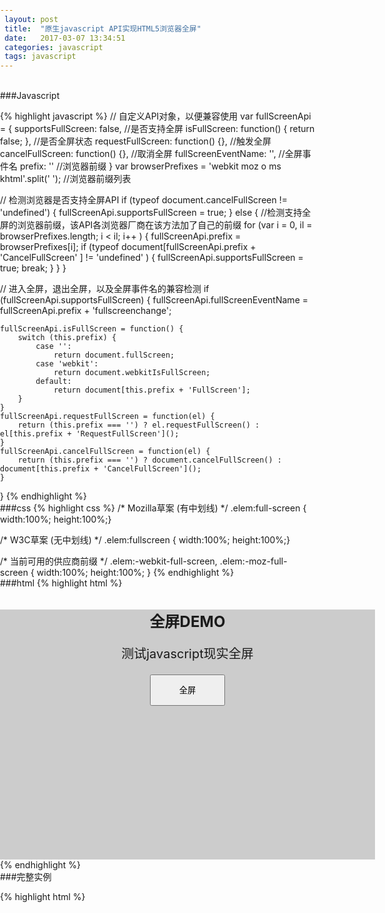 ```yaml
---
 layout: post
 title:  "原生javascript API实现HTML5浏览器全屏"
 date:   2017-03-07 13:34:51
 categories: javascript
 tags: javascript
---
```


<br>
###Javascript

{% highlight javascript %}
// 自定义API对象，以便兼容使用
var fullScreenApi = {
    supportsFullScreen: false, //是否支持全屏
    isFullScreen: function() { return false; }, //是否全屏状态
    requestFullScreen: function() {}, //触发全屏
    cancelFullScreen: function() {}, //取消全屏
    fullScreenEventName: '', //全屏事件名
    prefix: '' //浏览器前缀
}
var browserPrefixes = 'webkit moz o ms khtml'.split(' '); //浏览器前缀列表

// 检测浏览器是否支持全屏API
if (typeof document.cancelFullScreen != 'undefined') {
    fullScreenApi.supportsFullScreen = true;
} else {
    //检测支持全屏的浏览器前缀，该API各浏览器厂商在该方法加了自己的前缀
    for (var i = 0, il = browserPrefixes.length; i < il; i++ ) {
        fullScreenApi.prefix = browserPrefixes[i];
        if (typeof document[fullScreenApi.prefix + 'CancelFullScreen' ] != 'undefined' ) {
            fullScreenApi.supportsFullScreen = true;
            break;
        }
    }
}

// 进入全屏，退出全屏，以及全屏事件名的兼容检测
if (fullScreenApi.supportsFullScreen) {
    fullScreenApi.fullScreenEventName = fullScreenApi.prefix + 'fullscreenchange';

    fullScreenApi.isFullScreen = function() {
        switch (this.prefix) {
            case '':
                return document.fullScreen;
            case 'webkit':
                return document.webkitIsFullScreen;
            default:
                return document[this.prefix + 'FullScreen'];
        }
    }
    fullScreenApi.requestFullScreen = function(el) {
        return (this.prefix === '') ? el.requestFullScreen() : el[this.prefix + 'RequestFullScreen']();
    }
    fullScreenApi.cancelFullScreen = function(el) {
        return (this.prefix === '') ? document.cancelFullScreen() : document[this.prefix + 'CancelFullScreen']();
    }
}
{% endhighlight %}
<br>
###css
{% highlight css %}
/* Mozilla草案 (有中划线) */
.elem:full-screen { width:100%; height:100%;}

/* W3C草案 (无中划线) */
.elem:fullscreen { width:100%; height:100%;}

/* 当前可用的供应商前缀 */
.elem:-webkit-full-screen,
.elem:-moz-full-screen { width:100%; height:100%; }
{% endhighlight %}
<br>
###html
{% highlight html %}

<div id="elem" class="elem">
    <h1>全屏DEMO</h1>
    <p>测试javascript现实全屏</p>
    <button id="btn">全屏</button>
</div>
{% endhighlight %}

<br>
###完整实例

{% highlight html %}
<!DOCTYPE html>
<html>
<head>
    <meta name="viewport" content="width=device-width,initial-scale=1">
    <title>全屏</title>
	<style type="text/css">
		html, body {
		   width: 100%;
		   height: 100%;
		   margin: 0;
		   padding: 0;
		}
		.elem {
		   width: 600px;
		   height: 400px;
		   /*line-height: 400px;*/
		   background: #ccc;
		   font-size: 20px;
		   text-align: center;
		}
		/*.elem * {
		   line-height: normal;
		}*/
		h1 {
		   font-size: 24px;
		}
		button {
		   display: inline-block;
		   height: 50px;
		   width: 120px;
		}
		/* Mozilla草案 (有中划线) */
		.elem:full-screen { width:100%; height:100%;}

		/* W3C草案 (无中划线) */
		.elem:fullscreen { width:100%; height:100%;}

		/* 当前可用的供应商前缀 */
		.elem:-webkit-full-screen,
		.elem:-moz-full-screen { width:100%; height:100%; }
    </style>
</head>
<body>
    <div id="elem" class="elem">
        <h1>全屏DEMO</h1>
        <p>测试javascript现实全屏</p>
        <button id="btn">全屏</button>
    </div>

<script type="text/javascript">
    // 自定义API对象，以便兼容使用
    var fullScreenApi = {
        supportsFullScreen: false, //是否支持全屏
        isFullScreen: function() { return false; }, //是否全屏状态
        requestFullScreen: function() {}, //触发全屏
        cancelFullScreen: function() {}, //取消全屏
        fullScreenEventName: '', //全屏事件名
        prefix: '' //浏览器前缀
    }
    var browserPrefixes = 'webkit moz o ms khtml'.split(' '); //浏览器前缀列表

    // 检测浏览器是否支持全屏API
    if (typeof document.cancelFullScreen != 'undefined') {
        fullScreenApi.supportsFullScreen = true;
    } else {
        //检测支持全屏的浏览器前缀，该API各浏览器厂商在该方法加了自己的前缀
        for (var i = 0, il = browserPrefixes.length; i < il; i++ ) {
            fullScreenApi.prefix = browserPrefixes[i];
            if (typeof document[fullScreenApi.prefix + 'CancelFullScreen' ] != 'undefined' ) {
                fullScreenApi.supportsFullScreen = true;
                break;
            }
        }
    }

    // 进入全屏，退出全屏，以及全屏事件名的兼容检测
    if (fullScreenApi.supportsFullScreen) {
        fullScreenApi.fullScreenEventName = fullScreenApi.prefix + 'fullscreenchange';

        fullScreenApi.isFullScreen = function() {
            switch (this.prefix) {
                case '':
                    return document.fullScreen;
                case 'webkit':
                    return document.webkitIsFullScreen;
                default:
                    return document[this.prefix + 'FullScreen'];
            }
        }
        fullScreenApi.requestFullScreen = function(el) {
            return (this.prefix === '') ? el.requestFullScreen() : el[this.prefix + 'RequestFullScreen']();
        }
        fullScreenApi.cancelFullScreen = function(el) {
            return (this.prefix === '') ? document.cancelFullScreen() : document[this.prefix + 'CancelFullScreen']();
        }
    }

    var elem = document.getElementById('elem');

    var btn = document.getElementById('btn');
    btn.addEventListener('click', function(event) {
        // console.info(event.target);
        if (fullScreenApi.isFullScreen()) {
            event.target.innerHTML = '全屏';
            fullScreenApi.cancelFullScreen(elem);
        } else {
            event.target.innerHTML = '退出全屏';
            fullScreenApi.requestFullScreen(elem);
        }
    }, false);

</script>
</body>
</html>
{% endhighlight %}

